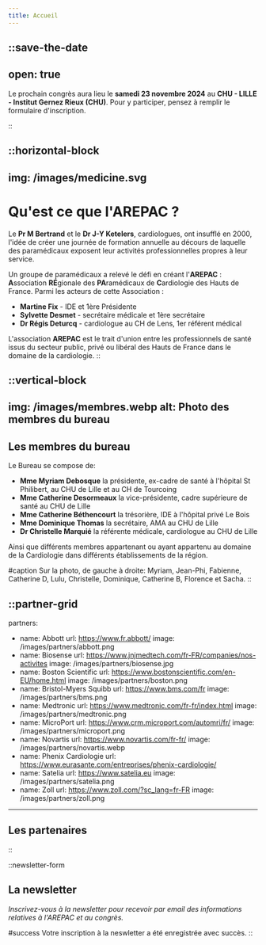 ```yaml
---
title: Accueil
---
```


::save-the-date
---
open: true
---
Le prochain congrès aura lieu le **samedi 23 novembre 2024** au **CHU - LILLE - Institut Gernez Rieux (CHU)**.
Pour y participer, pensez à remplir le formulaire d'inscription.

::

::horizontal-block
---
img: /images/medicine.svg
---
# Qu'est ce que l'AREPAC ?

Le **Pr M Bertrand** et le **Dr J-Y Ketelers**, cardiologues, ont insufflé en 2000, l'idée de créer une journée de formation annuelle au décours de laquelle des paramédicaux exposent leur activités professionnelles propres à leur service.

Un groupe de paramédicaux a relevé le défi en créant l'**AREPAC** : **A**ssociation **RÉ**gionale des **PA**ramédicaux de **C**ardiologie des Hauts de France. Parmi les acteurs de cette Association :
  - **Martine Fix** - IDE et 1ère Présidente
  - **Sylvette Desmet** - secrétaire médicale et 1ère secrétaire
  - **Dr Régis Deturcq** - cardiologue au CH de Lens, 1er référent médical

L'association **AREPAC** est le trait d'union entre les professionnels de santé issus du secteur public, privé ou libéral des Hauts de France dans le domaine de la cardiologie.
::

::vertical-block
---
img: /images/membres.webp
alt: Photo des membres du bureau
---
## Les membres du bureau

Le Bureau se compose de:
  - **Mme Myriam Debosque** la présidente, ex-cadre de santé à l'hôpital St Philibert, au CHU de Lille et au CH de Tourcoing
  - **Mme Catherine Desormeaux** la vice-présidente, cadre supérieure de santé au CHU de Lille
  - **Mme Catherine Béthencourt** la trésorière, IDE à l'hôpital privé Le Bois
  - **Mme Dominique Thomas** la secrétaire, AMA au CHU de Lille
  - **Dr Christelle Marquié** la référente médicale, cardiologue au CHU de Lille

Ainsi que différents membres appartenant ou ayant appartenu au domaine de la Cardiologie dans différents établissements de la région.

#caption
Sur la photo, de gauche à droite: Myriam, Jean-Phi, Fabienne, Catherine D, Lulu, Christelle, Dominique, Catherine B, Florence et Sacha.
::

::partner-grid
---
partners:
  - name: Abbott
    url: https://www.fr.abbott/
    image: /images/partners/abbott.png
  - name: Biosense
    url: https://www.jnjmedtech.com/fr-FR/companies/nos-activites
    image: /images/partners/biosense.jpg
  - name: Boston Scientific
    url: https://www.bostonscientific.com/en-EU/home.html
    image: /images/partners/boston.png
  - name: Bristol-Myers Squibb
    url: https://www.bms.com/fr
    image: /images/partners/bms.png
  - name: Medtronic
    url: https://www.medtronic.com/fr-fr/index.html
    image: /images/partners/medtronic.png
  - name: MicroPort
    url: https://www.crm.microport.com/automri/fr/
    image: /images/partners/microport.png
  - name: Novartis
    url: https://www.novartis.com/fr-fr/
    image: /images/partners/novartis.webp
  - name: Phenix Cardiologie
    url: https://www.eurasante.com/entreprises/phenix-cardiologie/
  - name: Satelia
    url: https://www.satelia.eu
    image: /images/partners/satelia.png
  - name: Zoll
    url: https://www.zoll.com/?sc_lang=fr-FR
    image: /images/partners/zoll.png
---
## Les partenaires
::

::newsletter-form
## La newsletter

_Inscrivez-vous à la newsletter pour recevoir par email des informations relatives à l'AREPAC et au congrès._

#success
Votre inscription à la neswletter a été enregistrée avec succès.
::
